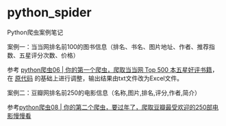 # python_spider
Python爬虫案例笔记

案例一：当当网排名前100的图书信息（排名、书名、图片地址、作者、推荐指数、五星评分次数、价格）

参考 [python爬虫06 | 你的第一个爬虫，爬取当当网 Top 500 本五星好评书籍](https://vip.fxxkpython.com/?p=1903)，在 [原代码](https://github.com/wistbean/learn_python3_spider/blob/master/dangdang_top_500.py) 的基础上进行调整，输出结果由txt文件改为Excel文件。

案例二：豆瓣网排名前250的电影信息（名称,图片,排名,评分,作者,简介）

参考[python爬虫08 | 你的第二个爬虫，要过年了，爬取豆瓣最受欢迎的250部电影慢慢看](https://vip.fxxkpython.com/?p=1871)
